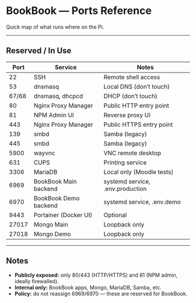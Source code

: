 # BookBook — Ports Reference

Quick map of what runs where on the Pi.

---

## Reserved / In Use

| Port  | Service                | Notes                          |
|-------|------------------------|--------------------------------|
| 22    | SSH                    | Remote shell access            |
| 53    | dnsmasq                | Local DNS (don’t touch)        |
| 67/68 | dnsmasq, dhcpcd        | DHCP (don’t touch)             |
| 80    | Nginx Proxy Manager    | Public HTTP entry point        |
| 81    | NPM Admin UI           | Reverse proxy UI               |
| 443   | Nginx Proxy Manager    | Public HTTPS entry point       |
| 139   | smbd                   | Samba (legacy)                 |
| 445   | smbd                   | Samba (legacy)                 |
| 5900  | wayvnc                 | VNC remote desktop             |
| 631   | CUPS                   | Printing service               |
| 3306  | MariaDB                | Local only (Moodle tests)      |
| 6969  | BookBook Main backend  | systemd service, .env.production |
| 6970  | BookBook Demo backend  | systemd service, .env.demo     |
| 9443  | Portainer (Docker UI)  | Optional                       |
| 27017 | Mongo Main             | Loopback only                  |
| 27018 | Mongo Demo             | Loopback only                  |

---

## Notes

- **Publicly exposed:** only 80/443 (HTTP/HTTPS) and 81 (NPM admin, ideally firewalled).  
- **Internal only:** BookBook apps, Mongo, MariaDB, Samba, etc.  
- **Policy:** do not reassign 6969/6970 — these are reserved for BookBook.  